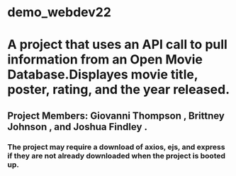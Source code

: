 # demo_webdev22
# A project that uses an API call to pull information from an Open Movie Database.Displayes movie title, poster, rating, and the year released. 
## Project Members: Giovanni Thompson , Brittney Johnson , and Joshua Findley . 
### The project may require a download of axios, ejs, and express if they are not already downloaded when the project is booted up.
